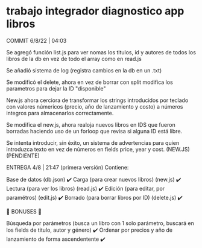 # trabajo integrador diagnostico app libros

COMMIT 6/8/22 | 04:03

Se agregó función list.js para ver nomas los  titulos, id y autores de todos los libros de la db en vez de todo el array como en read.js

Se añadió sistema de log (registra cambios en la db en un .txt)

Se modificó el delete, ahora en vez de borrar con split modifica los parametros para dejar la ID "disponible"

New.js ahora cerciora de transformar los strings introducidos por teclado con valores númericos (precio, año de lanzamiento y costo) a números integros para almacenarlos correctamente.

Se modifica el new.js, ahora realoja nuevos libros en IDS que fueron borradas haciendo uso de un forloop que revisa si alguna ID está libre.

Se intenta introducir, sin éxito, un sistema de advertencias para quien introduzca texto en vez de números en fields price, year y cost. (NEW.JS) (PENDIENTE)


 
ENTREGA 4/8 | 21:47 (primera versión)
Contiene:


Base de datos (db.json) ✔️
Carga (para crear nuevos libros) (new.js) ✔️
Lectura (para ver los libros) (read.js) ✔️
Edición (para editar, por paramétros) (edit.js) ✔️
Borrado (para borrar libros por ID) (delete.js) ✔️

🎁 BONUSES 🎁

Búsqueda por parámetros (busca un libro con 1 solo parámetro, buscará en los fields de titulo, autor y género) ✔️
Ordenar por precios y año de lanzamiento de forma ascendentente ✔️
